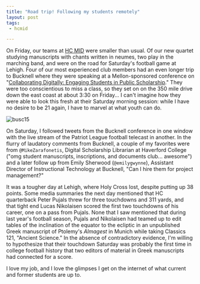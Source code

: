 ```yaml
---
title: "Road trip! Following my students remotely"
layout: post
tags:
 - hcmid

---
```


On Friday, our teams at [HC MID](http://hcmid.github.io/) were smaller than usual.  Of our new quartet studying manuscripts with chants written in neumes, two play in the marching band, and were on the road for Saturday's football game at Lehigh.  Four of our most experienced club members had an even longer trip to Bucknell where they were speaking at a Mellon-sponsored conference on "[Collaborating Digitally: Engaging Students in Public Scholarship](https://dsconf.blogs.bucknell.edu/schedule15/)."  They were too conscientious to miss a class, so they set on on the 350 mile drive down the east coast at about 3:30 on Friday... I can't imagine how they were able to look this fresh at their Saturday morning session: while I have no desire to be 21 again, I have to marvel at what youth can do.

![busc15][portrait]

On Saturday, I followed tweets from the Bucknell conference in one window with the live stream of the Patriot League football telecast in another. In the flurry of laudatory comments from Bucknell, a couple of my favorites were from `@MikeZarafonetis`, Digital Scholarship Librarian at Haverford College ("omg student manuscripts, inscriptions, and documents club... awesome") and a later follow up from Emily Sherwood (`@emilygwynne`),
Assistant Director of Instructional Technology at Bucknell, "Can I hire them for project management?"

[portrait]: https://pbs.twimg.com/media/CTOWLEGUkAAptwH.jpg


It was a tougher day at Lehigh, where Holy Cross lost, despite putting up 38 points.  Some media summaries the next day mentioned that HC quarterback Peter Pujals threw for three touchdowns and 311 yards, and that tight end Lucas Nikolaisen scored the first two touchdowns of his career, one on a pass from Pujals.  None that I saw mentioned that during last year's football season, Pujals and Nikolaisen had teamed up to edit tables of the inclination of the equator to the ecliptic in an unpublished Greek manuscript of Ptolemy's *Almagest* in Munich while taking Classics 121, "Ancient Science." In the absence of contradictory evidence, I'm willing to hypothesize that their touchdown Saturday was probably the first time in college football history that two editors of material in Greek manuscripts had connected for a score.

I love my job, and I love the glimpses I get on the internet of what current and former students are up to.
